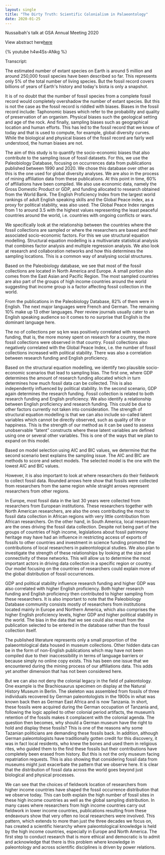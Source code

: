 ```yaml
---
layout: single
title: "The Dirty Truth: Scientific Colonialism in Palaeontology"
date: 2020-01-25
---
```


Nussaibah's talk at GSA Annual Meeting 2020

View abstract here[here](https://gsa.confex.com/gsa/2020AM/webprogram/Paper356351.html)

{% youtube h4w4Ss-ANkg %}


Transcript:

The estimated number of extant species on Earth is around 5 million and around 250,000 fossil species have been described so far. This represents only 5% of the total number
of living species. But the fossil record covers billions of years of Earth's history and today's biota is only a snapshot.

It is of no doubt that the number of fossil species from a complete fossil record would completely overshadow the number of extant species. But this is not the case as the fossil record is riddled with biases. Biases in the fossil record include: Taphonomic biases which refer to the probability and quality of preservation of an organism. Physical biases such the geological setting and age of the rock. And finally, sampling biases such as geographical location and human efforts. This has led to the fossil record that we know of today and that is used to compute, for example, global diversity curves. While the biological and physical biases of the fossil record are fairly well understood, the human biases are not.

The aim of this study is to quantify the socio-economic biases that also contribute to the sampling issue of fossil datasets. For this, we use the Paleobiology Database, focusing on occurrences data from publications published between 1990 and 2020. We chose this database over other as this is the one used for global diversity analyses. We are also in the process of mining affiliation data from these publications. At this point in time, 60% of affiliations have been compiled. We also use economic data, namely the Gross Domestic Product or GDP, and funding allocated to research obtained from the World Bank. The English Proficiency Index from the largest world rankings of adult English speaking skills and the Global Peace index, as a proxy for political stability, was also used. The Global Peace Index ranges from 1 to around 3.5 with the highest values representing the least peaceful countries around the world, i.e. countries with ongoing conflicts or wars.

We specifically look at the relationship between the countries where the fossil collections are sampled or where the researchers are based and their associated socio-economic factors. For this we use structural equation modelling. Structural equation modelling is a multivariate
statistical analysis that combines factor analysis and multiple regression analysis. We also look at research and collaboration networks and how this determines the sampling locations. This is a common way of analysing social structures.

Based on the Paleobiology database, we see that most of the fossil collections are located in North America and Europe. A small portion also comes from the East Asian and Pacific Region. The most sampled countries are also part of the groups of high income countries around the world suggesting that income group is a factor affecting fossil collection in the world.

From the publications in the Paleobiology Database, 82% of them were in English. The next major languages were French and German. The remaining 10% make up 13 other languages. Peer review journals usually cater to an English speaking audience so it comes to no surprise that English is the dominant language here.

The no of collections per sq km was positively correlated with research funding, that is, the more money spent on research for a country, the more fossil collections were observed in that country. Fossil collections also negatively correlated with the Global Peace Index, i.e. the number of fossil collections increased with political stability. There was also a correlation between research funding and English proficiency.

Based on the structural equation modelling, we identify two plausible socio-economic scenarios that lead to sampling bias. The first one, where GDP determines the amount of research funding allocated which in turn determines how much fossil data can be collected. This is also independently influenced by political stability. In the second scenario, GDP again determines the research funding. Fossil collection is related to both research funding and English proficiency. We also identify a relationship between English proficiency and research funding. This could be due to other factors currently not taken into consideration. The strength of structural equation modelling is that we can also include so-called latent variables which cannot be directly observed, such as quality of life or happiness. This is the strength of our method as it can be used to assess unobservable “latent” constructs where these latent variables are defined using one or several other variables. This is one of the ways that we plan to expand on this model.

Based on model selection using AIC and BIC values, we determine that the second scenario best explains the sampling issue. The AIC and BIC are methods to score and select models.
The selected model is the one with the lowest AIC and BIC values.

However, it is also important to look at where researchers do their fieldwork to collect fossil data. Rounded arrows here show that fossils were collected from researchers from the same region while straight arrows represent researchers from other regions.

In Europe, most fossil data in the last 30 years were collected from researchers from European institutions. These researchers together with North American researchers, are also the ones contributing the most to fossil data collection in African regions with very little contribution from African researchers. On the other hand, in South America, local researchers are the ones driving the fossil data collection. Despite not being part of the groups of countries of high income, legislations about fossil patrimony heritage may have had an influence in restricting access of exports of fossils to other countries and investment in science funding promoted the contributions of local researchers in paleontological studies. We also plan to investigate the strength of these relationships by looking at the size and connectivity of these networks. This will allow us to determine the most important actors in driving data collection in a specific region or country. Our model focusing on the countries of researchers could explain more of the global distribution of fossil occurrences.

GDP and political stability influence research funding and higher GDP was also correlated with higher English proficiency. Both higher research funding and English proficiency
then contributed to higher sampling from these researchers. It is also important to note that the Paleobiology Database community consists mostly of researchers from institutions located mainly in Europe and Northern America, which also comprises the higher English proficiency levels, higher GDP and higher political stability in the world. The bias in the data that we see could also result from the publication selected to be entered in the database rather than the fossil collection itself.

The published literature represents only a small proportion of the palaeontological data housed in museum collections. Other hidden data can be in the form of non-English publications which may have not been compiled due to their inaccessibility in terms of language barriers or because simply no online copy exists. This has been one issue that we encountered during the mining process of our affiliations data. This adds yet another dimension that has not been considered here.

But we can also not deny the colonial legacy in the field of paleontology. One example is the Brachiosaurus specimen on display at the Natural History Museum in Berlin. The skeleton was assembled from fossils of three individuals recovered by German paleontologists in the 1900s in what was known back then as German East Africa and is now Tanzania. In short, these fossils were acquired during the German occupation of Tanzania and, following the logic applied to other colonial period artifacts, the museum’s retention of the fossils makes it complacent with the colonial agenda. The question then becomes, why should a German museum have the right to hold and display these fossils? This is one of the reasons why some Tazanian politicians are demanding these fossils back. In addition, although German paleontologists have traditionally gotten credit for this discovery, it was in fact local residents, who knew the bones and used them in religious rites, who guided them to the find these fossils but their contributions have completely been erased from history. But this is not the only museum facing repatriation requests. This is also showing that considering fossil data from museums might just exacerbate the pattern that we observe here. It is clear that the distribution of fossil data across the world goes beyond just biological and physical processes. 

We can see that the choices of fieldwork location of researchers from higher income countries have shaped the fossil occurrence distribution that we observe today. This can both explain the high number of fossil sites in these high income countries as well as the global sampling distribution. In many cases where researchers from high income countries carry out fieldwork in lower income countries, publications resulting from these endeavours show that very often no local researchers were involved. This pattern, which extends to more than just the three decades we focus on, has created a scientific hierarchy where paleontological knowledge is held by the high income countries, especially in Europe and North America. The first step to conduct research that is more ethical and democratic is to admit and acknowledge that there is this problem where knowledge in paleontology and across scientific disciplines is driven by power relations.


